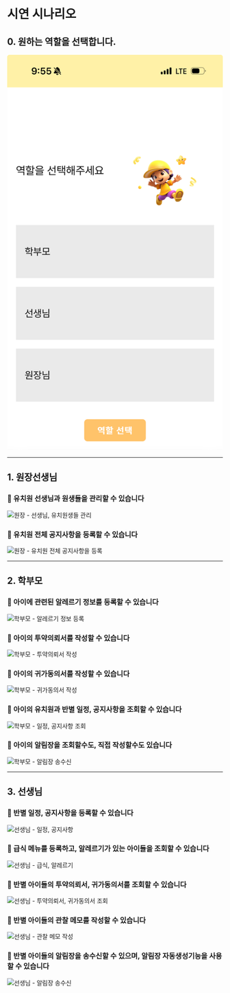 # 시연 시나리오  

## 0. 원하는 역할을 선택합니다.
![공통 - 역할선택](/images/공통_역할선택.png)

---
## 1. 원장선생님  
### 💚 유치원 선생님과 원생들을 관리할 수 있습니다
![원장 - 선생님, 유치원생들 관리]()  

### 💚 유치원 전체 공지사항을 등록할 수 있습니다
![원장 - 유치원 전체 공지사항을 등록]()  

---
## 2. 학부모  
### 💚 아이에 관련된 알레르기 정보를 등록할 수 있습니다  
![학부모 - 알레르기 정보 등록]()
### 💚 아이의 투약의뢰서를 작성할 수 있습니다
![학부모 - 투약의뢰서 작성]()
### 💚 아이의 귀가동의서를 작성할 수 있습니다 
![학부모 - 귀가동의서 작성]()
### 💚 아이의 유치원과 반별 일정, 공지사항을 조회할 수 있습니다
![학부모 - 일정, 공지사항 조회]()
### 💚 아이의 알림장을 조회할수도, 직접 작성할수도 있습니다
![학부모 - 알림장 송수신]()

---
## 3. 선생님 
### 💚 반별 일정, 공지사항을 등록할 수 있습니다
![선생님 - 일정, 공지사항]()
### 💚 급식 메뉴를 등록하고, 알레르기가 있는 아이들을 조회할 수 있습니다
![선생님 - 급식, 알레르기]()
### 💚 반별 아이들의 투약의뢰서, 귀가동의서를 조회할 수 있습니다 
![선생님 - 투약의뢰서, 귀가동의서 조회]()
### 💚 반별 아이들의 관찰 메모를 작성할 수 있습니다
![선생님 - 관찰 메모 작성]()
### 💚 반별 아이들의 알림장을 송수신할 수 있으며, 알림장 자동생성기능을 사용할 수 있습니다
![선생님 - 알림장 송수신]()
